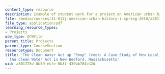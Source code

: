 ```yaml
---
content_type: resource
description: Example of student work for a project on American urban history.
file: /media/courses/11-013j-american-urban-history-i-spring-2010/a801725d0b59ebfe6b3f439bb784e42d_MIT11_013JS10_emma_basin.pdf
file_type: application/pdf
learning_resource_types:
- Projects
ocw_type: OCWFile
parent_title: Projects
parent_type: CourseSection
resourcetype: Document
title: 'The Clean Water Act up "Poop" Creek: A Case Study of How Local Dynamics Muddied
  the Clean Water Act in New Bedford, Massachusetts'
uid: a801725d-0b59-ebfe-6b3f-439bb784e42d
---
```

